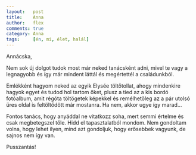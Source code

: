 ```yaml
---
layout:   post
title:    Anna
author:   flex
comments: true
category: Anna
tags:     [én, mi, élet, halál]
---
```


Annácska,

Nem sok új dolgot tudok most már neked tanácsként adni, mivel te vagy a legnagyobb és így már mindent láttál és megértettél a családunkból.

Emlékként hagyom neked az egyik Elysée töltőtollat, ahogy mindenkire hagyok egyet és tudod hol tartom őket, plusz a tied az a kis bordó fotóalbum, amit régóta töltögetek képekkel és remélhetőleg az a pár utolsó üres oldal is feltöltődött már mostanra. Ha nem, akkor ugye így marad... 

Fontos tanács, hogy anyáddal ne vitatkozz soha, mert semmi értelme és csak megbetegszel tőle. Hidd el tapasztalatból mondom. Nem gondoltam volna, hogy lehet ilyen, mind azt gondoljuk, hogy erősebbek vagyunk, de sajnos nem így van.

Pusszantás!